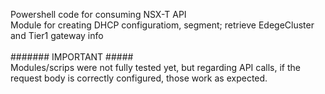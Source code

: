 Powershell code for consuming NSX-T API <br />
Module for creating DHCP configuratiom, segment; retrieve EdegeCluster and Tier1 gateway info <br />
<br />
####### IMPORTANT #####<br />
Modules/scrips were not fully tested yet, but regarding API calls, if the request body is correctly configured, those work as expected.
